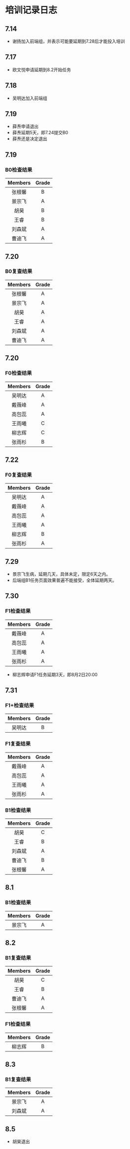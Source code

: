 # 培训记录日志

## 7.14
- 谢扬加入前端组，并表示可能要延期到7.28后才能投入培训

## 7.17
- 欧文悦申请延期到8.2开始任务

## 7.18
- 吴明达加入前端组

## 7.19
- 薛焘申请退出
- 薛焘延期5天，即7.24提交B0
- 薛焘还是决定退出

## 7.19
### B0检查结果

| Members | Grade |
|:-------:|:-----:|
| 张根馨  | B     |
| 景宗飞  | A     |
| 胡昊    | B     |
| 王睿    | B     |
| 刘森斌  | A     |
| 曹迪飞  | A     |

## 7.20
### B0复查结果

| Members | Grade |
|:-------:|:-----:|
| 张根馨  | A     |
| 景宗飞  | A     |
| 胡昊    | A     |
| 王睿    | A     |
| 刘森斌  | A     |
| 曹迪飞  | A     |

## 7.20
### F0检查结果

| Members | Grade |
|:-------:|:-----:|
| 吴明达  | A     |
| 戴薇峰  | A     |
| 高包蕊  | A     |
| 王雨曦  | C     |
| 柳志辉  | C     |
| 张雨杉  | B     |

## 7.22
### F0复查结果

| Members | Grade |
|:-------:|:-----:|
|吴明达   |A      |
|戴薇峰   |A      |
|高包蕊   |A      |
|王雨曦   |A      |
|柳志辉   |B      |
|张雨杉   |A      |

## 7.29
- 景宗飞生病，延期几天，具体未定，限定6天之内。
- 后端组B1任务页面效果普遍不能接受，全体延期两天。

## 7.30
### F1检查结果

| Members | Grade |
|:-------:|:-----:|
|戴薇峰   |A      |
|高包蕊   |A      |
|王雨曦   |A      |
|张雨杉   |A      |

- 柳志辉申请F1任务延期3天，即8月2日20:00

## 7.31
### F1+检查结果

| Members | Grade |
|:-------:|:-----:|
|吴明达    | B     |

### F1复查结果

| Members | Grade |
|:-------:|:-----:|
|戴薇峰   |A      |
|高包蕊   |A      |
|王雨曦   |A      |
|张雨杉   |A      |

### B1检查结果

| Members | Grade |
|:-------:|:-----:|
| 胡昊    | C     |
| 王睿    | B     |
| 刘森斌  | A     |
| 曹迪飞  | B     |
| 张根馨  | A     |

## 8.1
### B1检查结果

| Members | Grade |
|:-------:|:-----:|
| 景宗飞   | A     |

## 8.2
### B1复查结果

| Members | Grade |
|:-------:|:-----:|
| 胡昊    | C     |
| 王睿    | B     |
| 曹迪飞  | A     |
| 张根馨  | A     |

### F1检查结果

| Members | Grade |
|:-------:|:-----:|
|柳志辉   |B      |

## 8.3
### B1复查结果

| Members | Grade |
|:-------:|:-----:|
| 景宗飞  | A     |
| 刘森斌  | A     |

## 8.5
- 胡昊退出
